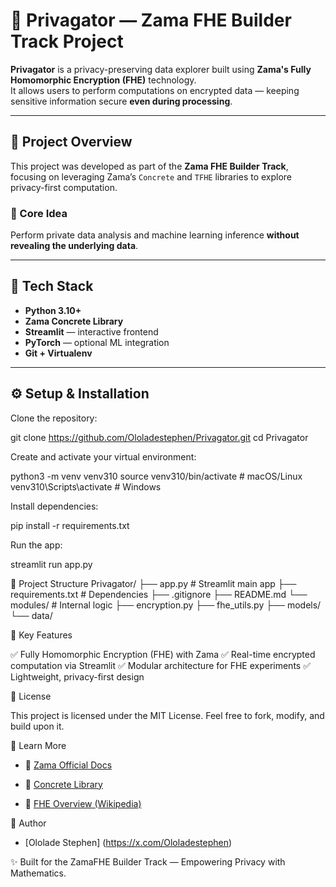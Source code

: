 # 🧠 Privagator — Zama FHE Builder Track Project

**Privagator** is a privacy-preserving data explorer built using **Zama's Fully Homomorphic Encryption (FHE)** technology.  
It allows users to perform computations on encrypted data — keeping sensitive information secure **even during processing**.

---

## 🚀 Project Overview

This project was developed as part of the **Zama FHE Builder Track**, focusing on leveraging Zama’s `Concrete` and `TFHE` libraries to explore privacy-first computation.

### 🔐 Core Idea
Perform private data analysis and machine learning inference **without revealing the underlying data**.

---

## 🧩 Tech Stack
- **Python 3.10+**
- **Zama Concrete Library**
- **Streamlit** — interactive frontend
- **PyTorch** — optional ML integration
- **Git + Virtualenv**

---

## ⚙️ Setup & Installation

Clone the repository:

git clone https://github.com/Ololadestephen/Privagator.git
cd Privagator

Create and activate your virtual environment:

python3 -m venv venv310
source venv310/bin/activate  # macOS/Linux
venv310\Scripts\activate     # Windows


Install dependencies:

pip install -r requirements.txt


Run the app:

streamlit run app.py

📂 Project Structure
Privagator/
├── app.py                 # Streamlit main app
├── requirements.txt       # Dependencies
├── .gitignore
├── README.md
└── modules/               # Internal logic
    ├── encryption.py
    ├── fhe_utils.py
    ├── models/
    └── data/

 🧠 Key Features

✅ Fully Homomorphic Encryption (FHE) with Zama
✅ Real-time encrypted computation via Streamlit
✅ Modular architecture for FHE experiments
✅ Lightweight, privacy-first design

🧾 License

This project is licensed under the MIT License.
Feel free to fork, modify, and build upon it.

💬 Learn More
- 🔗 [Zama Official Docs](https://docs.zama.ai)

- 🔗 [Concrete Library](https://docs.zama.ai/concrete)

- 🔗 [FHE Overview (Wikipedia)](https://en.wikipedia.org/wiki/Homomorphic_encryption)


👤 Author
- [Ololade Stephen] (https://x.com/Ololadestephen)


✨ Built for the ZamaFHE Builder Track — Empowering Privacy with Mathematics.